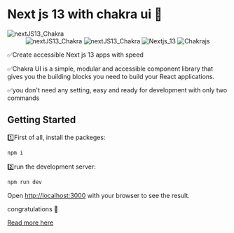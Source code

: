 <h1>Next js 13 with chakra ui 📜</h1>
<img src="https://s8.uupload.ir/files/capture_q9.png" alt="nextJS13_Chakra"/>
<div align="center">
  <img  src="https://img.shields.io/badge/Vercel-000000?style=for-the-badge&logo=vercel&logoColor=white" alt="nextJS13_Chakra"/>
  <img  src="https://img.shields.io/badge/Node.js-43853D?style=for-the-badge&logo=node.js&logoColor=white" alt="nextJS13_Chakra"/>
  <img src="https://img.shields.io/badge/Nextjs-v13.4.6-000.svg" alt="Nextjs_13"/>
  <img src="https://img.shields.io/badge/Chakra ui-v2.7.1-000.svg" alt="Chakrajs"/>
</div>

<p>✅Create accessible Next js 13 apps with speed</p>
<p>✅Chakra UI is a simple, modular and accessible component library that gives you the building blocks you need to build your React applications.</p>
<p>✅you don't need any setting, easy and ready for development with only two commands</p>

## Getting Started

1️⃣First of all, install the packeges:

```bash
npm i
```
2️⃣run the development server:
```bash
npm run dev
```

Open [http://localhost:3000](http://localhost:3000) with your browser to see the result.

congratulations 🥳

<a href="https://chakra-ui.com/">Read more here</a>


